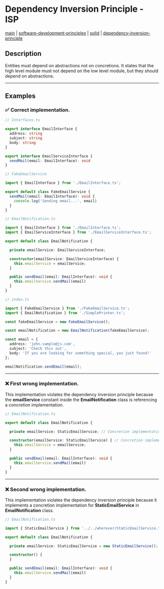 # Dependency Inversion Principle - ISP
[main](../../../README.md) | [software-development-principles](../../README.md) | [solid](../README.md) | [dependency-inversion-principle](README.md)

## Description
Entities must depend on abstractions not on concretions. It states that the high level module must not depend on the low level module, but they should depend on abstractions.

---

## Examples

### ✅ Correct implementation.
```typescript
// Interfaces.ts

export interface EmailInterface {
  address: string
  subject: string
  body: string
}

export interface EmailServiceInterface {
  sendMail(email: EmailInterface): void
}
```

```typescript
// FakeEmailService

import { EmailInterface } from './EmailInterface.ts';

export default class FakeEmailService {
  sendMail(email: EmailInterface): void {
    console.log('Sending email...', email)
  }
}
```

```typescript
// EmailNotification.ts

import { EmailInterface } from './EmailInterface.ts';
import { EmailServiceInterface } from './EmailServiceInterface.ts';

export default class EmailNotification {

  private emailService: EmailServiceInterface;

  constructor(emailService: EmailServiceInterface) {
    this.emailService = emailService;
  }

  public sendEmail(email: EmailInterface): void {
    this.emailService.sendMail(email)
  }
}
```

```typescript
// index.ts

import { FakeEmailService } from './FakeEmailService.ts';
import { EmailNotification } from './SimplePrinter.ts';

const fakeEmailService = new FakeEmailService();

const emailNotification = new EmailNotification(fakeEmailService);

const email = {
  address: 'john.sample@js.com',
  subject: 'Check this out',
  body: 'If you are looking for something special, you just found!'
};

emailNotification.sendEmail(email);
```

---

### ❌ First wrong implementation.
This implementation violates the dependency inversion principle because the **emailService** constant inside the **EmailNotification** class is referencing a concretion implementation.

```typescript
// EmailNotification.ts

export default class EmailNotification {

  private emailService: StaticEmailService; // Concretion implementation

  constructor(emailService: StaticEmailService) { // Concretion implementation
    this.emailService = emailService;
  }

  public sendEmail(email: EmailInterface): void {
    this.emailService.sendMail(email)
  }
}
```

---

### ❌ Second wrong implementation.
This implementation violates the dependency inversion principle because it implements a concretion implementation for **StaticEmailService** in **EmailNotification** class.

```typescript
// EmailNotification.ts

import { StaticEmailService } from '../../wherever/StaticEmailService.ts'; // Concretion implementation

export default class EmailNotification {

  private emailService: StaticEmailService = new StaticEmailService(); // Concretion implementation

  constructor() {
  }

  public sendEmail(email: EmailInterface): void {
    this.emailService.sendMail(email)
  }
}
```
